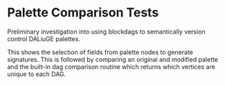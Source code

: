 # Palette Comparison Tests
Preliminary investigation into using blockdags to semantically version control DALiuGE palettes.

This shows the selection of fields from palette nodes to generate signatures.
This is followed by comparing an original and modified palette
and the built-in dag comparison routine which returns which vertices are unique to each DAG.
